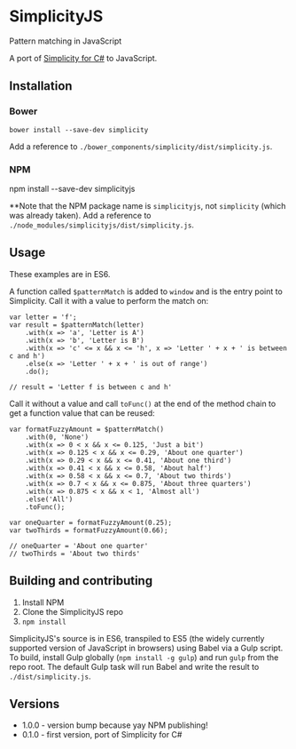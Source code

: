 SimplicityJS
============

Pattern matching in JavaScript

A port of [Simplicity for C#](https://github.com/bendetat/Simplicity) to JavaScript.

## Installation

### Bower

	bower install --save-dev simplicity

Add a reference to `./bower_components/simplicity/dist/simplicity.js`.

### NPM

npm install --save-dev simplicityjs

**Note that the NPM package name is `simplicityjs`, not `simplicity` (which was already taken). Add a reference to `./node_modules/simplicityjs/dist/simplicity.js`.


## Usage

These examples are in ES6.

A function called `$patternMatch` is added to `window` and is the entry point to Simplicity. Call it with a value to perform the match on:

	var letter = 'f';
	var result = $patternMatch(letter)
		.with(x => 'a', 'Letter is A')
		.with(x => 'b', 'Letter is B')
		.with(x => 'c' <= x && x <= 'h', x => 'Letter ' + x + ' is between c and h')
		.else(x => 'Letter ' + x + ' is out of range')
		.do();

	// result = 'Letter f is between c and h'

Call it without a value and call `toFunc()` at the end of the method chain to get a function value that can be reused:

	var formatFuzzyAmount = $patternMatch()
		.with(0, 'None')
		.with(x => 0 < x && x <= 0.125, 'Just a bit')
		.with(x => 0.125 < x && x <= 0.29, 'About one quarter')
		.with(x => 0.29 < x && x <= 0.41, 'About one third')
		.with(x => 0.41 < x && x <= 0.58, 'About half')
		.with(x => 0.58 < x && x <= 0.7, 'About two thirds')
		.with(x => 0.7 < x && x <= 0.875, 'About three quarters')
		.with(x => 0.875 < x && x < 1, 'Almost all')
		.else('All')
		.toFunc();

	var oneQuarter = formatFuzzyAmount(0.25);
	var twoThirds = formatFuzzyAmount(0.66);

	// oneQuarter = 'About one quarter'
	// twoThirds = 'About two thirds'


## Building and contributing

1. Install NPM
2. Clone the SimplicityJS repo
3. `npm install`

SimplicityJS's source is in ES6, transpiled to ES5 (the widely currently supported version of JavaScript in browsers) using Babel via a Gulp script. To build, install Gulp globally (`npm install -g gulp`) and run `gulp` from the repo root. The default Gulp task will run Babel and write the result to `./dist/simplicity.js`.


## Versions

- 1.0.0 - version bump because yay NPM publishing!
- 0.1.0 - first version, port of Simplicity for C#